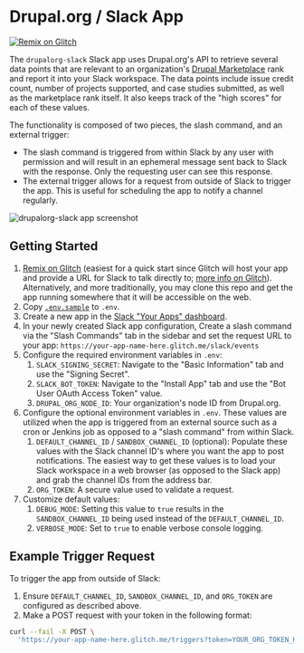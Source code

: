 # Drupal.org / Slack App

[![Remix on
Glitch](https://cdn.glitch.com/2703baf2-b643-4da7-ab91-7ee2a2d00b5b%2Fremix-button.svg)](https://glitch.com/edit/#!/remix/drupalorg-slack)

The `drupalorg-slack` Slack app uses Drupal.org's API to retrieve several
data points that are relevant to an organization's [Drupal
Marketplace](http://drupal.org/marketplace) rank and report it into your Slack
workspace. The data points include issue credit count, number of projects
supported, and case studies submitted, as well as the marketplace rank itself.
It also keeps track of the "high scores" for each of these values.

The functionality is composed of two pieces, the slash command, and an external
trigger:

* The slash command is triggered from within Slack by any user with permission
  and will result in an ephemeral message sent back to Slack with the response.
  Only the requesting user can see this response.
* The external trigger allows for a request from outside of Slack to trigger the
  app. This is useful for scheduling the app to notify a channel regularly.

![drupalorg-slack app screenshot](https://user-images.githubusercontent.com/20355/205161865-662e0a19-b284-42ea-836a-55d381524dde.png)

## Getting Started

1. [Remix on Glitch](https://glitch.com/edit/#!/remix/drupalorg-slack) (easiest
   for a quick start since Glitch will host your app and provide a URL for
   Slack to talk directly to; [more info on Glitch](https://glitch.com/about)).
   Alternatively, and more traditionally, you may clone this repo and get the app
   running somewhere that it will be accessible on the web.
1. Copy [`.env.sample`](.env.sample) to `.env`.
1. Create a new app in the [Slack "Your Apps"
   dashboard](https://api.slack.com/apps).
1. In your newly created Slack app configuration, Create a slash command via the
   "Slash Commands" tab in the sidebar and set the request URL to your app:
   `https://your-app-name-here.glitch.me/slack/events`
1. Configure the required environment variables in `.env`:
    1. `SLACK_SIGNING_SECRET`: Navigate to the "Basic Information" tab and use
       the "Signing Secret".
    1. `SLACK_BOT_TOKEN`: Navigate to the "Install App" tab and use the "Bot
       User OAuth Access Token" value.
    1. `DRUPAL_ORG_NODE_ID`: Your organization's node ID from Drupal.org.
1. Configure the optional environment variables in `.env`. These values are
   utilized when the app is triggered from an external source such as a cron or
   Jenkins job as opposed to a "slash command" from within Slack.
    1. `DEFAULT_CHANNEL_ID` / `SANDBOX_CHANNEL_ID` (optional): Populate these
       values with the Slack channel ID's where you want the app to post
       notifications. The easiest way to get these values is to load your Slack
       workspace in a web browser (as opposed to the Slack app) and grab the
       channel IDs from the address bar.
    1. `ORG_TOKEN`: A secure value used to validate a request.
1. Customize default values:
    1. `DEBUG_MODE`: Setting this value to `true` results in the
       `SANDBOX_CHANNEL_ID` being used instead of the `DEFAULT_CHANNEL_ID`.
    1. `VERBOSE_MODE`: Set to `true` to enable verbose console logging.

## Example Trigger Request

To trigger the app from outside of Slack:

1. Ensure `DEFAULT_CHANNEL_ID`, `SANDBOX_CHANNEL_ID`, and `ORG_TOKEN` are
   configured as described above.
1. Make a POST request with your token in the following format:

```bash
curl --fail -X POST \
  'https://your-app-name-here.glitch.me/triggers?token=YOUR_ORG_TOKEN_HERE'
```
